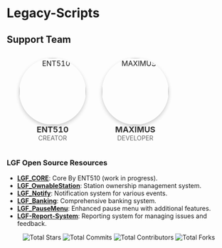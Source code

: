 # Legacy-Scripts

## Support Team

<table style="width:100%; text-align:center; border-collapse:separate; border-spacing:20px 10px;">
  <tr>
    <td style="text-align:center;">
      <a href="https://github.com/ENT510">
        <img src="https://github.com/Legacy-Framework/.github/assets/145626625/e26664e2-6ccc-4767-b901-ade7b4929b39" alt="ENT510" width="150" style="border-radius:50%; box-shadow: 0 4px 8px rgba(0, 0, 0, 0.2);"/>
      </a>
      <br>
      <strong style="font-size: 18px; color: #333;">ENT510</strong><br>
      <span style="font-size: 14px; color: #666;">CREATOR</span>
    </td>
    <td style="text-align:center;">
      <a href="https://github.com/Maximus7474">
        <img src="https://github.com/Legacy-Framework/.github/assets/145626625/4cf11f8b-3fbc-42e8-a3df-92ef09477409" alt="MAXIMUS" width="150" style="border-radius:50%; box-shadow: 0 4px 8px rgba(0, 0, 0, 0.2);"/>
      </a>
      <br>
      <strong style="font-size: 18px; color: #333;">MAXIMUS</strong><br>
      <span style="font-size: 14px; color: #666;">DEVELOPER</span>
    </td>
</table>

### LGF Open Source Resources
- [**LGF_CORE**](https://github.com/ENT510/LGF_CORE): Core By ENT510 (work in progress).
- [**LGF_OwnableStation**](https://github.com/ENT510/LGF_OwnableStation): Station ownership management system.
- [**LGF_Notify**](https://github.com/ENT510/LGF_Notify): Notification system for various events.
- [**LGF_Banking**](https://github.com/ENT510/LGF_Banking): Comprehensive banking system.
- [**LGF_PauseMenu**](https://github.com/ENT510/LGF_PauseMenu): Enhanced pause menu with additional features.
- [**LGF-Report-System**](https://github.com/ENT510/LGF-Report-System): Reporting system for managing issues and feedback.

<!-- STATS_START -->
<p align="center">
    <img alt="Total Stars" src="https://img.shields.io/badge/Total_Stars-14★-gold" />
    <img alt="Total Commits" src="https://img.shields.io/badge/Total_Commits-446⇑-darkblue" />
    <img alt="Total Contributors" src="https://img.shields.io/badge/Total_Contributors-2ጰ-blue" />
    <img alt="Total Forks" src="https://img.shields.io/badge/Total_Forks-9↰↱-orange" />
</p>
<!-- STATS_END -->
    
    
    
    
    
    
    